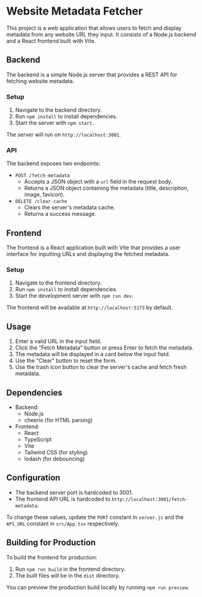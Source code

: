 # Website Metadata Fetcher

This project is a web application that allows users to fetch and display metadata from any website URL they input. It consists of a Node.js backend and a React frontend built with Vite.

## Backend

The backend is a simple Node.js server that provides a REST API for fetching website metadata.

### Setup

1. Navigate to the backend directory.
2. Run `npm install` to install dependencies.
3. Start the server with `npm start`.

The server will run on `http://localhost:3001`.

### API

The backend exposes two endpoints:

- `POST /fetch-metadata`
  - Accepts a JSON object with a `url` field in the request body.
  - Returns a JSON object containing the metadata (title, description, image, favicon).
- `DELETE /clear-cache`
  - Clears the server's metadata cache.
  - Returns a success message.

## Frontend

The frontend is a React application built with Vite that provides a user interface for inputting URLs and displaying the fetched metadata.

### Setup

1. Navigate to the frontend directory.
2. Run `npm install` to install dependencies.
3. Start the development server with `npm run dev`.

The frontend will be available at `http://localhost:5173` by default.

## Usage

1. Enter a valid URL in the input field.
2. Click the "Fetch Metadata" button or press Enter to fetch the metadata.
3. The metadata will be displayed in a card below the input field.
4. Use the "Clear" button to reset the form.
5. Use the trash icon button to clear the server's cache and fetch fresh metadata.

## Dependencies

- Backend:
  - Node.js
  - cheerio (for HTML parsing)
- Frontend:
  - React
  - TypeScript
  - Vite
  - Tailwind CSS (for styling)
  - lodash (for debouncing)

## Configuration

- The backend server port is hardcoded to 3001.
- The frontend API URL is hardcoded to `http://localhost:3001/fetch-metadata`.

To change these values, update the `PORT` constant in `server.js` and the `API_URL` constant in `src/App.tsx` respectively.

## Building for Production

To build the frontend for production:

1. Run `npm run build` in the frontend directory.
2. The built files will be in the `dist` directory.

You can preview the production build locally by running `npm run preview`.

